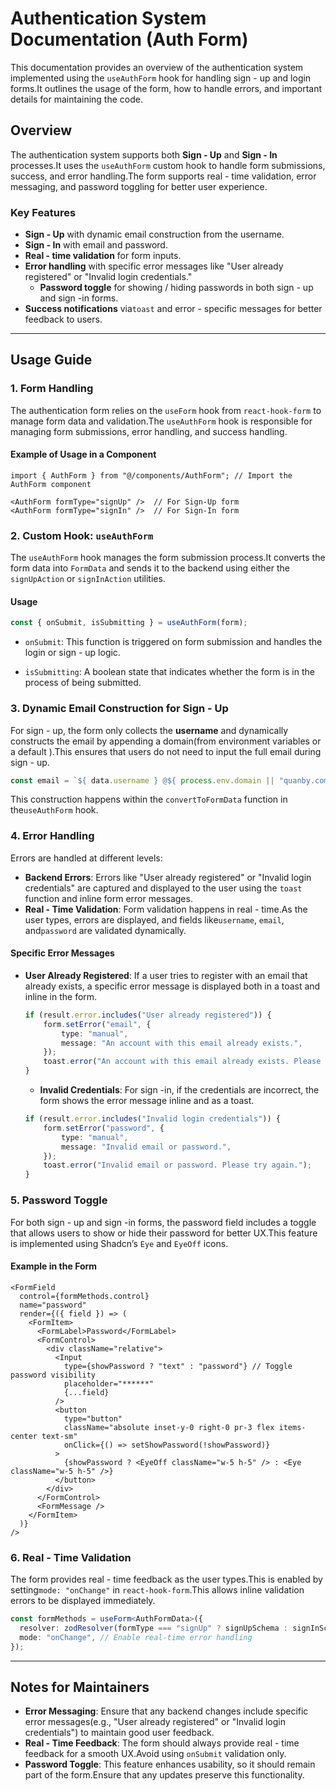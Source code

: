 # Authentication System Documentation (Auth Form)

This documentation provides an overview of the authentication system implemented using the `useAuthForm` hook for handling sign - up and login forms.It outlines the usage of the form, how to handle errors, and important details for maintaining the code.

## Overview

The authentication system supports both **Sign - Up** and **Sign - In** processes.It uses the `useAuthForm` custom hook to handle form submissions, success, and error handling.The form supports real - time validation, error messaging, and password toggling for better user experience.

### Key Features

- **Sign - Up** with dynamic email construction from the username.
- **Sign - In** with email and password.
- **Real - time validation** for form inputs.
- **Error handling** with specific error messages like "User already registered" or "Invalid login credentials."
  - **Password toggle** for showing / hiding passwords in both sign - up and sign -in forms.
- **Success notifications** via`toast` and error - specific messages for better feedback to users.

---

## Usage Guide

### 1. Form Handling

The authentication form relies on the `useForm` hook from `react-hook-form` to manage form data and validation.The `useAuthForm` hook is responsible for managing form submissions, error handling, and success handling.

#### Example of Usage in a Component

```tsx
import { AuthForm } from "@/components/AuthForm"; // Import the AuthForm component

<AuthForm formType="signUp" />  // For Sign-Up form
<AuthForm formType="signIn" />  // For Sign-In form
```

### 2. Custom Hook: `useAuthForm`

The `useAuthForm` hook manages the form submission process.It converts the form data into `FormData` and sends it to the backend using either the `signUpAction` or `signInAction` utilities.

#### Usage

```ts
const { onSubmit, isSubmitting } = useAuthForm(form);
```

- `onSubmit`: This function is triggered on form submission and handles the login or sign - up logic.

- `isSubmitting`: A boolean state that indicates whether the form is in the process of being submitted.

### 3. Dynamic Email Construction for Sign - Up

For sign - up, the form only collects the **username** and dynamically constructs the email by appending a domain(from environment variables or a default ).This ensures that users do not need to input the full email during sign - up.

```ts
const email = `${ data.username } @${ process.env.domain || "quanby.com" } `;
```

This construction happens within the `convertToFormData` function in the`useAuthForm` hook.

### 4. Error Handling

Errors are handled at different levels:

- **Backend Errors**: Errors like "User already registered" or "Invalid login credentials" are captured and displayed to the user using the `toast` function and inline form error messages.
- **Real - Time Validation**: Form validation happens in real - time.As the user types, errors are displayed, and fields like`username`, `email`, and`password` are validated dynamically.

#### Specific Error Messages

- **User Already Registered**: If a user tries to register with an email that already exists, a specific error message is displayed both in a toast and inline in the form.
  
  ```ts
  if (result.error.includes("User already registered")) {
      form.setError("email", {
          type: "manual",
          message: "An account with this email already exists.",
      });
      toast.error("An account with this email already exists. Please sign in or use a different email.");
  }
  ```

  - **Invalid Credentials**: For sign -in, if the credentials are incorrect, the form shows the error message inline and as a toast.

  ```ts
  if (result.error.includes("Invalid login credentials")) {
      form.setError("password", {
          type: "manual",
          message: "Invalid email or password.",
      });
      toast.error("Invalid email or password. Please try again.");
  }
  ```

### 5. Password Toggle

For both sign - up and sign -in forms, the password field includes a toggle that allows users to show or hide their password for better UX.This feature is implemented using Shadcn’s `Eye` and `EyeOff` icons.

#### Example in the Form

```tsx
<FormField
  control={formMethods.control}
  name="password"
  render={({ field }) => (
    <FormItem>
      <FormLabel>Password</FormLabel>
      <FormControl>
        <div className="relative">
          <Input
            type={showPassword ? "text" : "password"} // Toggle password visibility
            placeholder="******"
            {...field}
          />
          <button
            type="button"
            className="absolute inset-y-0 right-0 pr-3 flex items-center text-sm"
            onClick={() => setShowPassword(!showPassword)}
          >
            {showPassword ? <EyeOff className="w-5 h-5" /> : <Eye className="w-5 h-5" />}
          </button>
        </div>
      </FormControl>
      <FormMessage />
    </FormItem>
  )}
/>
```

### 6. Real - Time Validation

The form provides real - time feedback as the user types.This is enabled by setting`mode: "onChange"` in `react-hook-form`.This allows inline validation errors to be displayed immediately.

```ts
const formMethods = useForm<AuthFormData>({
  resolver: zodResolver(formType === "signUp" ? signUpSchema : signInSchema),
  mode: "onChange", // Enable real-time error handling
});
```

---

## Notes for Maintainers

- **Error Messaging**: Ensure that any backend changes include specific error messages(e.g., "User already registered" or "Invalid login credentials") to maintain good user feedback.
- **Real - Time Feedback**: The form should always provide real - time feedback for a smooth UX.Avoid using `onSubmit` validation only.
- **Password Toggle**: This feature enhances usability, so it should remain part of the form.Ensure that any updates preserve this functionality.
